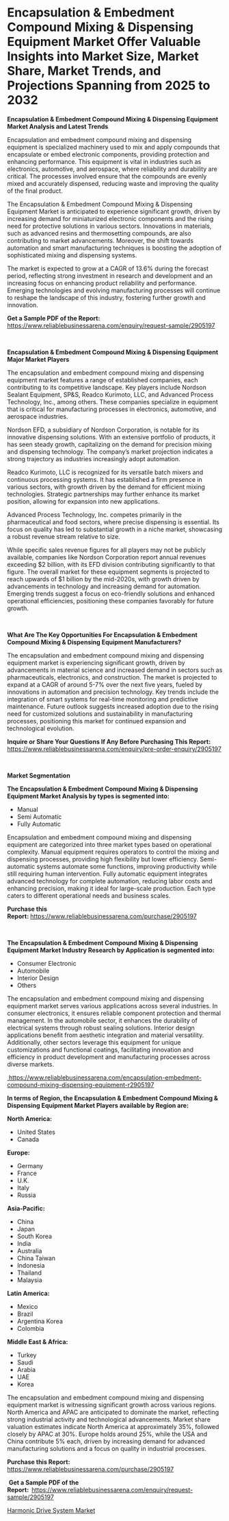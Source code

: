 <p><h1>Encapsulation & Embedment Compound Mixing & Dispensing Equipment Market Offer Valuable Insights into Market Size, Market Share, Market Trends, and Projections Spanning from 2025 to 2032</h1></p><p><strong>Encapsulation & Embedment Compound Mixing & Dispensing Equipment Market Analysis and Latest Trends</strong></p>
<p><p>Encapsulation and embedment compound mixing and dispensing equipment is specialized machinery used to mix and apply compounds that encapsulate or embed electronic components, providing protection and enhancing performance. This equipment is vital in industries such as electronics, automotive, and aerospace, where reliability and durability are critical. The processes involved ensure that the compounds are evenly mixed and accurately dispensed, reducing waste and improving the quality of the final product.</p><p>The Encapsulation & Embedment Compound Mixing & Dispensing Equipment Market is anticipated to experience significant growth, driven by increasing demand for miniaturized electronic components and the rising need for protective solutions in various sectors. Innovations in materials, such as advanced resins and thermosetting compounds, are also contributing to market advancements. Moreover, the shift towards automation and smart manufacturing techniques is boosting the adoption of sophisticated mixing and dispensing systems. </p><p>The market is expected to grow at a CAGR of 13.6% during the forecast period, reflecting strong investment in research and development and an increasing focus on enhancing product reliability and performance. Emerging technologies and evolving manufacturing processes will continue to reshape the landscape of this industry, fostering further growth and innovation.</p></p>
<p><strong>Get a Sample PDF of the Report:&nbsp;</strong> <a href="https://www.reliablebusinessarena.com/enquiry/request-sample/2905197?utm_campaign=2991&utm_medium=2&utm_source=Github&utm_content=ia&utm_term=12032025&utm_id=encapsulation-embedment-compound-mixing-dispensing-equipment">https://www.reliablebusinessarena.com/enquiry/request-sample/2905197</a></p>
<p>&nbsp;</p>
<p><strong>Encapsulation & Embedment Compound Mixing & Dispensing Equipment Major Market Players</strong></p>
<p><p>The encapsulation and embedment compound mixing and dispensing equipment market features a range of established companies, each contributing to its competitive landscape. Key players include Nordson Sealant Equipment, SP&S, Readco Kurimoto, LLC, and Advanced Process Technology, Inc., among others. These companies specialize in equipment that is critical for manufacturing processes in electronics, automotive, and aerospace industries.</p><p>Nordson EFD, a subsidiary of Nordson Corporation, is notable for its innovative dispensing solutions. With an extensive portfolio of products, it has seen steady growth, capitalizing on the demand for precision mixing and dispensing technology. The company’s market projection indicates a strong trajectory as industries increasingly adopt automation.</p><p>Readco Kurimoto, LLC is recognized for its versatile batch mixers and continuous processing systems. It has established a firm presence in various sectors, with growth driven by the demand for efficient mixing technologies. Strategic partnerships may further enhance its market position, allowing for expansion into new applications.</p><p>Advanced Process Technology, Inc. competes primarily in the pharmaceutical and food sectors, where precise dispensing is essential. Its focus on quality has led to substantial growth in a niche market, showcasing a robust revenue stream relative to size.</p><p>While specific sales revenue figures for all players may not be publicly available, companies like Nordson Corporation report annual revenues exceeding $2 billion, with its EFD division contributing significantly to that figure. The overall market for these equipment segments is projected to reach upwards of $1 billion by the mid-2020s, with growth driven by advancements in technology and increasing demand for automation. Emerging trends suggest a focus on eco-friendly solutions and enhanced operational efficiencies, positioning these companies favorably for future growth.</p></p>
<p>&nbsp;</p>
<p><strong>What Are The Key Opportunities For Encapsulation & Embedment Compound Mixing & Dispensing Equipment Manufacturers?</strong></p>
<p><p>The encapsulation and embedment compound mixing and dispensing equipment market is experiencing significant growth, driven by advancements in material science and increased demand in sectors such as pharmaceuticals, electronics, and construction. The market is projected to expand at a CAGR of around 5-7% over the next five years, fueled by innovations in automation and precision technology. Key trends include the integration of smart systems for real-time monitoring and predictive maintenance. Future outlook suggests increased adoption due to the rising need for customized solutions and sustainability in manufacturing processes, positioning this market for continued expansion and technological evolution.</p></p>
<p><strong>Inquire or Share Your Questions If Any Before Purchasing This Report:</strong> <a href="https://www.reliablebusinessarena.com/enquiry/pre-order-enquiry/2905197?utm_campaign=2991&utm_medium=2&utm_source=Github&utm_content=ia&utm_term=12032025&utm_id=encapsulation-embedment-compound-mixing-dispensing-equipment">https://www.reliablebusinessarena.com/enquiry/pre-order-enquiry/2905197</a></p>
<p>&nbsp;</p>
<p><strong>Market Segmentation</strong></p>
<p><strong>The Encapsulation & Embedment Compound Mixing & Dispensing Equipment Market Analysis by types is segmented into:</strong></p>
<p><ul><li>Manual</li><li>Semi Automatic</li><li>Fully Automatic</li></ul></p>
<p><p>Encapsulation and embedment compound mixing and dispensing equipment are categorized into three market types based on operational complexity. Manual equipment requires operators to control the mixing and dispensing processes, providing high flexibility but lower efficiency. Semi-automatic systems automate some functions, improving productivity while still requiring human intervention. Fully automatic equipment integrates advanced technology for complete automation, reducing labor costs and enhancing precision, making it ideal for large-scale production. Each type caters to different operational needs and business scales.</p></p>
<p><strong>Purchase this Report:&nbsp;</strong><a href="https://www.reliablebusinessarena.com/purchase/2905197?utm_campaign=2991&utm_medium=2&utm_source=Github&utm_content=ia&utm_term=12032025&utm_id=encapsulation-embedment-compound-mixing-dispensing-equipment">https://www.reliablebusinessarena.com/purchase/2905197</a></p>
<p>&nbsp;</p>
<p><strong>The Encapsulation & Embedment Compound Mixing & Dispensing Equipment Market Industry Research by Application is segmented into:</strong></p>
<p><ul><li>Consumer Electronic</li><li>Automobile</li><li>Interior Design</li><li>Others</li></ul></p>
<p><p>The encapsulation and embedment compound mixing and dispensing equipment market serves various applications across several industries. In consumer electronics, it ensures reliable component protection and thermal management. In the automobile sector, it enhances the durability of electrical systems through robust sealing solutions. Interior design applications benefit from aesthetic integration and material versatility. Additionally, other sectors leverage this equipment for unique customizations and functional coatings, facilitating innovation and efficiency in product development and manufacturing processes across diverse markets.</p></p>
<p><a href="https://www.reliablebusinessarena.com/encapsulation-embedment-compound-mixing-dispensing-equipment-r2905197?utm_campaign=2991&utm_medium=2&utm_source=Github&utm_content=ia&utm_term=12032025&utm_id=encapsulation-embedment-compound-mixing-dispensing-equipment">&nbsp;https://www.reliablebusinessarena.com/encapsulation-embedment-compound-mixing-dispensing-equipment-r2905197</a></p>
<p><strong>In terms of Region, the Encapsulation & Embedment Compound Mixing & Dispensing Equipment Market Players available by Region are:</strong></p>
<p>
    <p> <strong> North America: </strong>
        <ul>
            <li>United States</li>
            <li>Canada</li>
        </ul>
        </p> 
    <p> <strong> Europe: </strong>
        <ul>
            <li>Germany</li>
            <li>France</li>
            <li>U.K.</li>
            <li>Italy</li>
            <li>Russia</li>
        </ul>
        </p> 
    <p> <strong> Asia-Pacific: </strong>
        <ul>
            <li>China</li>
            <li>Japan</li>
            <li>South Korea</li>
            <li>India</li>
            <li>Australia</li>
            <li>China Taiwan</li>
            <li>Indonesia</li>
            <li>Thailand</li>
            <li>Malaysia</li>
        </ul>
        </p> 
    <p> <strong> Latin America: </strong>
        <ul>
            <li>Mexico</li>
            <li>Brazil</li>
            <li>Argentina Korea</li>
            <li>Colombia</li>
        </ul>
        </p> 
    <p> <strong> Middle East & Africa: </strong>
        <ul>
            <li>Turkey</li>
            <li>Saudi</li>
            <li>Arabia</li>
            <li>UAE</li>
            <li>Korea</li>
        </ul>
    </p>
    </p>
<p><p>The encapsulation and embedment compound mixing and dispensing equipment market is witnessing significant growth across various regions. North America and APAC are anticipated to dominate the market, reflecting strong industrial activity and technological advancements. Market share valuation estimates indicate North America at approximately 35%, followed closely by APAC at 30%. Europe holds around 25%, while the USA and China contribute 5% each, driven by increasing demand for advanced manufacturing solutions and a focus on quality in industrial processes.</p></p>
<p><strong>Purchase this Report: </strong><a href="https://www.reliablebusinessarena.com/purchase/2905197?utm_campaign=2991&utm_medium=2&utm_source=Github&utm_content=ia&utm_term=12032025&utm_id=encapsulation-embedment-compound-mixing-dispensing-equipment">https://www.reliablebusinessarena.com/purchase/2905197</a></p>
<p>&nbsp;<strong>Get a Sample PDF of the Report:&nbsp;&nbsp;</strong><a href="https://www.reliablebusinessarena.com/enquiry/request-sample/2905197?utm_campaign=2991&utm_medium=2&utm_source=Github&utm_content=ia&utm_term=12032025&utm_id=encapsulation-embedment-compound-mixing-dispensing-equipment">https://www.reliablebusinessarena.com/enquiry/request-sample/2905197</a></p>
<p><strong></strong></p>
<p><p><a href="https://github.com/kimomeifbnu26/Market-Research-Report-List-1/blob/main/harmonic-drive-system-market.md?utm_campaign=2991&utm_medium=2&utm_source=Github&utm_content=ia&utm_term=12032025&utm_id=encapsulation-embedment-compound-mixing-dispensing-equipment">Harmonic Drive System Market</a></p></p>